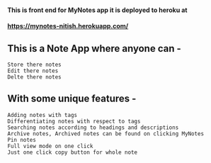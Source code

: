 #### This is front end for MyNotes app it is deployed to heroku at 
#### https://mynotes-nitish.herokuapp.com/

## This is a Note App where anyone can -

    Store there notes
    Edit there notes
    Delte there notes

## With some unique features -

    Adding notes with tags
    Differentiating notes with respect to tags
    Searching notes according to headings and descriptions
    Archive notes, Archived notes can be found on clicking MyNotes
    Pin notes
    Full view mode on one click
    Just one click copy button for whole note
